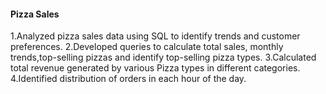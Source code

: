 #### Pizza Sales
1.Analyzed pizza sales data using SQL to identify trends and customer preferences.
2.Developed queries to calculate total sales, monthly trends,top-selling pizzas and identify top-selling pizza types.
3.Calculated total revenue generated by various Pizza types in different categories.
4.Identified distribution of orders in each hour of the day. 

